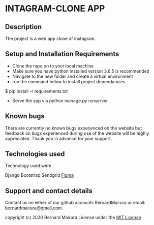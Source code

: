 # INTAGRAM-CLONE APP


## Description
The project is a web app clone of instagram.

## Setup and Installation Requirements
* Clone the repo on to your local machine 
* Make sure you have python installed version 3.6.5 is recommended 
* Navigate to the new folder and create a virtual environment 
* run the command below to install project dependancies

$ pip install -r requirements.txt

* Serve the app via python manage.py runserver

## Known bugs
There are currently no known bugs experienced on the website but feedback on bugs experienced during use of the website will be highly appreciated. Thank you in advance for your support.

## Technologies used
Technology used were

Django
Bootstrap
Sendgrid
[Figma](https://www.figma.com/file/QBImg2fcVBUMTFwkrNUfXq/Untitled?node-id=0%3A1)

## Support and contact details
Contact us on either of our github accounts BernardMairura or email: bernardmairura@gmail.com.

copyright (c) 2020 Bernard Mairura
License under the [MIT License](LICENSE)